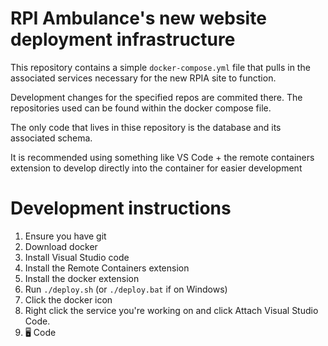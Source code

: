 # RPI Ambulance's new website deployment infrastructure
This repository contains a simple `docker-compose.yml` file that pulls in the associated services necessary for the new RPIA site to function.

Development changes for the specified repos are commited there. The repositories used can be found within the docker compose file.

The only code that lives in thise repository is the database and its associated schema.

It is recommended using something like VS Code + the remote containers extension to develop directly into the container for easier development


# Development instructions
1. Ensure you have git
2. Download docker
3. Install Visual Studio code
4. Install the Remote Containers extension 
5. Install the docker extension
6. Run `./deploy.sh` (or `./deploy.bat` if on Windows)
7. Click the docker icon
8. Right click the service you're working on and click Attach Visual Studio Code.
9. 🖥️ Code
